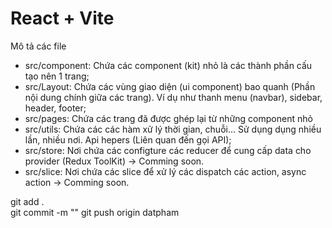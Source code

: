 # React + Vite

Mô tả các file 
- src/component: Chứa các component (kit) nhỏ là các thành phần cấu tạo nên 1 trang;
- src/Layout: Chứa các vùng giao diện (ui component) bao quanh <Outlet/> (Phần nội dung chính giữa các trang). Ví dụ như thanh menu (navbar), sidebar, header, footer;
- src/pages: Chứa các trang đã được ghép lại từ những component nhỏ
- src/utils: Chứa các các hàm xử lý thời gian, chuỗi... Sử dụng dụng nhiều lần, nhiều nơi. Api hepers (Liên quan đến gọi API);
- src/store: Nơi chứa các configture các reducer để cung cấp data cho provider (Redux ToolKit) -> Comming soon.
- src/slice: Nơi chứa các slice để xử lý các dispatch các action, async action -> Comming soon.


git add .  
git commit -m ""
git push origin datpham